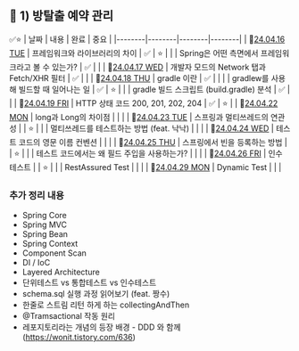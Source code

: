 ## 🚀 1) 방탈출 예약 관리

✅⭐
| 날짜 | 내용 | 완료 | 중요 |
|--------|--------|--------|--------|
| 📆[24.04.16 TUE](https://github.com/nayonsoso/WIL/blob/main/level2/1-room-escape-admin/1.md) | 프레임워크와 라이브러리의 차이 | ✅ | ⭐ |
| | Spring은 어떤 측면에서 프레임워크라고 볼 수 있는가? | ✅ | |
| 📆[24.04.17 WED](https://github.com/nayonsoso/WIL/blob/main/level2/1-room-escape-admin/2.md) | 개발자 모드의 Network 탭과 Fetch/XHR 필터 | ✅ |  |
| 📆[24.04.18 THU](https://github.com/nayonsoso/WIL/blob/main/level2/1-room-escape-admin/3.md) | gradle 이란 | ✅ | |
| | gradlew를 사용해 빌드할 때 일어나는 일 | ✅ | ⭐ |
| | gradle 빌드 스크립트 (build.gradle) 분석 | ✅ | |
| 📆[24.04.19 FRI](https://github.com/nayonsoso/WIL/blob/main/level2/1-room-escape-admin/4.md) | HTTP 상태 코드 200, 201, 202, 204 | ✅ | ⭐ |
| 📆[24.04.22 MON](https://github.com/nayonsoso/WIL/blob/main/level2/1-room-escape-admin/5.md) | long과 Long의 차이점 |  |  |
| 📆[24.04.23 TUE](https://github.com/nayonsoso/WIL/blob/main/level2/1-room-escape-admin/6.md) | 스프링과 멀티쓰레드의 연관성 |  | ⭐ |
| | 멀티쓰레드를 테스트하는 방법 (feat. 낙낙) | | |
| 📆[24.04.24 WED](https://github.com/nayonsoso/WIL/blob/main/level2/1-room-escape-admin/7.md) | 테스트 코드의 영문 이름 컨벤션 |  |  |
| 📆[24.04.25 THU](https://github.com/nayonsoso/WIL/blob/main/level2/1-room-escape-admin/8.md) | 스프링에서 빈을 등록하는 방법  |  | ⭐ |
| | 테스트 코드에서는 왜 필드 주입을 사용하는가?  | | |
| 📆[24.04.26 FRI](https://github.com/nayonsoso/WIL/blob/main/level2/1-room-escape-admin/9.md) | 인수 테스트 |  | ⭐ |
| | RestAssured Test | | |
| 📆[24.04.29 MON](https://github.com/nayonsoso/WIL/blob/main/level2/1-room-escape-admin/10.md) | Dynamic Test |  |  |

### 추가 정리 내용
- Spring Core
- Spring MVC
- Spring Bean
- Spring Context
- Component Scan
- DI / IoC
- Layered Architecture
- 단위테스트 vs 통합테스트 vs 인수테스트
- schema.sql 실행 과정 읽어보기 (feat. 짱수)
- 한줄로 스트림 리턴 하게 하는 collectingAndThen
- @Tramsactional 작동 원리
- 레포지토리라는 개념의 등장 배경 - DDD 와 함께 (https://wonit.tistory.com/636) 
